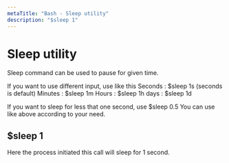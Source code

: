 ```yaml
---
metaTitle: "Bash - Sleep utility"
description: "$sleep 1"
---
```


# Sleep utility


Sleep command can be used to pause for given time.

If you want to use different input, use like this
Seconds :  $sleep 1s (seconds is default)
Minutes :  $sleep 1m
Hours :  $sleep 1h
days :  $sleep 1d

If you want to sleep for less that one second, use
$sleep 0.5
You can use like above according to your need.



## $sleep 1


Here the process initiated this call will sleep for 1 second.

